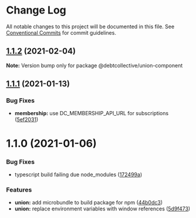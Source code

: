 # Change Log

All notable changes to this project will be documented in this file.
See [Conventional Commits](https://conventionalcommits.org) for commit guidelines.

## [1.1.2](https://github.com/debtcollective/packages/compare/@debtcollective/union-component@1.1.1...@debtcollective/union-component@1.1.2) (2021-02-04)

**Note:** Version bump only for package @debtcollective/union-component





## [1.1.1](https://github.com/debtcollective/packages/compare/@debtcollective/union-component@1.1.0...@debtcollective/union-component@1.1.1) (2021-01-13)


### Bug Fixes

* **membership:** use DC_MEMBERSHIP_API_URL for subscriptions ([5ef2031](https://github.com/debtcollective/packages/commit/5ef2031))





# 1.1.0 (2021-01-06)


### Bug Fixes

* typescript build failing due node_modules ([172499a](https://github.com/debtcollective/packages/commit/172499a))


### Features

* **union:** add microbundle to build package for npm ([44b0dc3](https://github.com/debtcollective/packages/commit/44b0dc3))
* **union:** replace environment variables with window references ([5d9f473](https://github.com/debtcollective/packages/commit/5d9f473))
